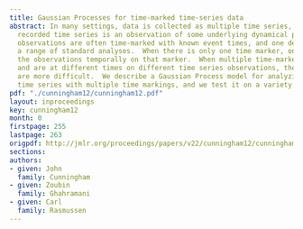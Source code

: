 ```yaml
---
title: Gaussian Processes for time-marked time-series data
abstract: In many settings, data is collected as multiple time series, where each
  recorded time series is an observation of some underlying dynamical process of interest.  These
  observations are often time-marked with known event times, and one desires to do
  a range of standard analyses.  When there is only one time marker, one simply aligns
  the observations temporally on that marker.  When multiple time-markers are present
  and are at different times on different time series observations, these analyses
  are more difficult.  We describe a Gaussian Process model for analyzing multiple
  time series with multiple time markings, and we test it on a variety of data.
pdf: "./cunningham12/cunningham12.pdf"
layout: inproceedings
key: cunningham12
month: 0
firstpage: 255
lastpage: 263
origpdf: http://jmlr.org/proceedings/papers/v22/cunningham12/cunningham12.pdf
sections: 
authors:
- given: John
  family: Cunningham
- given: Zoubin
  family: Ghahramani
- given: Carl
  family: Rasmussen
---
```

